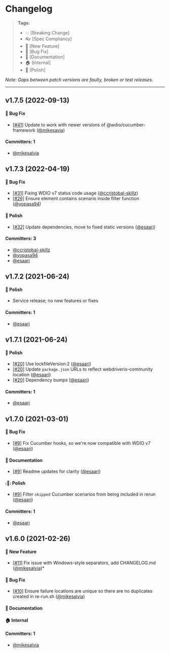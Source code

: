# Changelog

> **Tags:**
> - :boom:       [Breaking Change]
> - :eyeglasses: [Spec Compliancy]
> - :rocket:     [New Feature]
> - :bug:        [Bug Fix]
> - :memo:       [Documentation]
> - :house:      [Internal]
> - :nail_care:  [Polish]

_Note: Gaps between patch versions are faulty, broken or test releases._

---
## v1.7.5 (2022-09-13)
#### :bug: Bug Fix
* [[#41]](https://github.com/webdriverio-community/wdio-rerun-service/pull/41) Update to work with newer versions of @wdio/cucumber-framework ([@mikesavia](https://github.com/mikesavia))

#### Committers: 1
- [@mikesalvia](https://github.com/mikesalvia)

## v1.7.3 (2022-04-19)
#### :bug: Bug Fix
* [[#31]](https://github.com/webdriverio-community/wdio-rerun-service/pull/31) Fixing WDIO v7 status code usage ([@ccristobal-skillz](https://github.com/ccristobal-skillz))
* [[#26]](https://github.com/webdriverio-community/wdio-rerun-service/pull/26) Ensure element contains scenario inside filter function ([@yopasa94](https://github.com/yopasa94))

#### :nail_care: Polish
* [[#32]](https://github.com/webdriverio-community/wdio-rerun-service/pull/32) Update dependencies, move to fixed static versions ([@esaari](https://github.com/esaari))

#### Committers: 3
- [@ccristobal-skillz](https://github.com/ccristobal-skillz)
- [@yopasa94](https://github.com/yopasa94)
- [@esaari](https://github.com/esaari)


## v1.7.2 (2021-06-24)

#### :nail_care: Polish
* Service release; no new features or fixes 

#### Committers: 1
- [@esaari](https://github.com/esaari)

## v1.7.1 (2021-06-24)

#### :nail_care: Polish
* [[#20]](https://github.com/webdriverio-community/wdio-rerun-service/pull/20) Use lockfileVersion:2 ([@esaari](https://github.com/esaari))
* [[#20]](https://github.com/webdriverio-community/wdio-rerun-service/pull/20) Update `package.json` URLs to reflect webdriverio-community location ([@esaari](https://github.com/esaari))
* [[#20]](https://github.com/webdriverio-community/wdio-rerun-service/pull/20) Dependency bumps ([@esaari](https://github.com/esaari))

#### Committers: 1
- [@esaari](https://github.com/esaari)

## v1.7.0 (2021-03-01)

#### :bug: Bug Fix
* [[#9]](https://github.com/webdriverio-community/wdio-rerun-service/pull/9) Fix Cucumber hooks, so we're now compatible with WDIO v7 ([@esaari](https://github.com/esaari))
#### :memo: Documentation
* [[#9]](https://github.com/webdriverio-community/wdio-rerun-service/pull/9) Readme updates for clarity ([@esaari](https://github.com/esaari))
#### ::nail_care:: Polish
* [[#9]](https://github.com/webdriverio-community/wdio-rerun-service/pull/9) Filter `skipped` Cucumber scenarios from being included in rerun ([@esaari](https://github.com/esaari))

#### Committers: 1
- [@esaari](https://github.com/esaari)

## v1.6.0 (2021-02-26)

#### :rocket: New Feature
* [[#11]](https://github.com/webdriverio-community/wdio-rerun-service/pull/11) Fix issue with Windows-style separators, add CHANGELOG.md ([@mikesalvia](https://github.com/mikesalvia))*
#### :bug: Bug Fix
* [[#10]](https://github.com/webdriverio-community/wdio-rerun-service/pull/10) Ensure failure locations are unique so there are no duplicates created in re-run.sh ([@mikesalvia](https://github.com/mikesalvia))
#### :memo: Documentation
#### :house: Internal

#### Committers: 1
- [@mikesalvia](https://github.com/mikesalvia)
